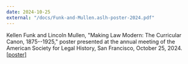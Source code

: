 ```yaml
---
date: 2024-10-25
external: "/docs/Funk-and-Mullen.aslh-poster-2024.pdf"
---
```


Kellen Funk and Lincoln Mullen, "Making Law Modern: The Curricular Canon, 1875--1925," poster presented at the annual meeting of the American Society for Legal History, San Francisco, October 25, 2024. [\[poster\]](/docs/Funk-and-Mullen.aslh-poster-2024.pdf)
